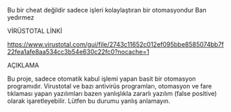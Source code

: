 Bu bir cheat değildir sadece işleri kolaylaştıran bir otomasyondur Ban yedırmez



VİRÜSTOTAL LİNKİ



https://www.virustotal.com/gui/file/2743c11652c012ef095bbe8585074bb7f22fea1afe8aa534cc3b54e630c22fc0?nocache=1



AÇIKLAMA

Bu proje, sadece otomatik kabul işlemi yapan basit bir otomasyon programıdır. Virustotal ve bazı antivirüs programları, otomasyon ve fare tıklaması yapan yazılımları bazen yanlışlıkla zararlı yazılım (false positive) olarak işaretleyebilir.
Lütfen bu durumu yanlış anlamayın.
